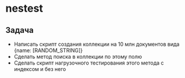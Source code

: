 # nestest

## Задача

- Написать скрипт создания коллекции на 10 млн документов вида {name: [RANDOM_STRING]}
- Сделать метод поиска в коллекции по этому полю
- Сделать скрипт нагрузочного тестирования этого метода с индексом и без него
